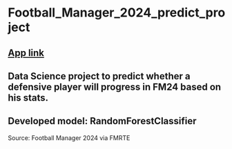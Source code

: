 # Football_Manager_2024_predict_project
[App link](https://footballmanager2024cgfr.streamlit.app/)
-------
Data Science project to predict whether a defensive player will progress in FM24 based on his stats.
-------
Developed model: RandomForestClassifier
-------
Source: Football Manager 2024 via FMRTE
